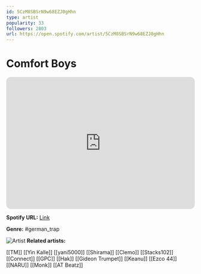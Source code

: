 ```yaml
---
id: 5CzM8SBSrN9w68EZJ0gHhn
type: artist
popularity: 33
followers: 2803
url: https://open.spotify.com/artist/5CzM8SBSrN9w68EZJ0gHhn
---
```

# Comfort Boys

<iframe style="border-radius:12px" src="https://open.spotify.com/embed/artist/5CzM8SBSrN9w68EZJ0gHhn" width="100%" height="352" frameBorder="0" allowfullscreen="" allow="autoplay; clipboard-write; encrypted-media; fullscreen; picture-in-picture" loading="lazy"></iframe>

**Spotify URL:** [Link](https://open.spotify.com/artist/5CzM8SBSrN9w68EZJ0gHhn)

**Genre:**  #german_trap

![Artist](https://i.scdn.co/image/ab6761610000e5eb9574dae94fb043090ffcc982)
**Related artists:**

[[TM]]
[[Yin Kalle]]
[[yani5000]]
[[Shirama]]
[[Clemo]]
[[Stacks102]]
[[Connect]]
[[GPC]]
[[Hak]]
[[Gideon Trumpet]]
[[Keanu]]
[[Ezco 44]]
[[NARU]]
[[Monk]]
[[AT Beatz]]
